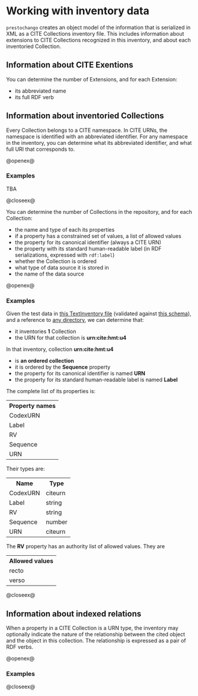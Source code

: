 # Working with inventory data #



`prestochango` creates an object model of the information that is serialized in XML as a CITE Collections inventory file.
This includes information about extensions to CITE Collections recognized in this inventory, and about each inventoried Collection.


## Information about CITE Exentions ##



You can determine the number of Extensions, and for each Extension:

- its abbreviated name
- its full RDF verb


## Information about inventoried Collections ##

Every Collection belongs to a CITE namespace.    In CITE URNs, the namespace is identified with an abbreviated identifier.  For any namespace in the inventory, you can determine what its abbreviated identifier, and what full URI that corresponds to.

@openex@
### Examples ###

TBA

@closeex@

 You can determine the number of Collections in the repository, and for each Collection:

- the name and type of each its properties
- if a property has a constrained set of values, a list of allowed values
- the property for its canonical identifier (always a CITE URN)
- the property with its standard human-readable label (in RDF serializations, expressed with `rdf:label`)
- whether the Collection is ordered
- what type of data source it is stored in
- the name of the data source

@openex@

### Examples ###


Given the test data in <a href="../../../resources/test/data/archive1/testcapabilities.xml" concordion:set="#inv = setHref(#HREF)">this TextInventory file</a> (validated against 
<a href="../../../resources/test/data/schemas/CiteCollectionInventory.rng" concordion:set="#schema = setHref(#HREF)">this schema</a>), and a reference to <a href="." concordion:set="#archive = setHref(#HREF)">any directory</a>, we can determine that:

-  it inventories <strong concordion:assertEquals="shouldFindNumberOfCollections(#inv,#schema,#archive)">1</strong> Collection 
- the URN for that collection is <strong concordion:assertEquals="shouldFindOneUrn(#inv,#schema,#archive)">urn:cite:hmt:u4</strong>

In that inventory, collection <strong concordion:set="#urn">urn:cite:hmt:u4</strong> 

- is <strong concordion:assertTrue="isOrdered(#inv,#schema,#archive,#urn)">an ordered collection</strong>
- it is ordered by the <strong concordion:assertEquals="isOrderedBy(#inv,#schema,#archive,#urn)">Sequence</strong> property
- the property for its canonical identifier is named <strong concordion:assertEquals="findCanonicalProperty(#inv,#schema,#archive,#urn)">URN</strong>
- the property for its standard human-readable label is named <strong concordion:assertEquals="findLabelProperty(#inv,#schema,#archive,#urn)">Label</strong>

The complete list of its properties is:

<table concordion:verifyRows="#propname : shouldFindPropertyList(#inv,#schema,#archive,#urn)">
        <tr><th concordion:assertEquals="#propname">Property names</th></tr>
        <tr><td>CodexURN</td></tr>
        <tr><td>Label</td></tr>
                <tr><td>RV</td></tr>
                        <tr><td>Sequence</td></tr>
                                <tr><td>URN</td></tr>
    </table>


Their types are:
<table concordion:execute="#result = getTypeForName(#inv,#schema,#archive,#urn,#prop)">
<tr><th concordion:set="#prop">Name</th><th concordion:assertEquals="#result">Type</th></tr>
<tr><td>CodexURN</td><td>citeurn</td></tr>
<tr><td>Label</td><td>string</td></tr>
<tr><td>RV</td><td>string</td></tr>
<tr><td>Sequence</td><td>number</td></tr>
<tr><td>URN</td><td>citeurn</td></tr>

</table>


The <strong concordion:set="#rv">RV</strong> property has an authority list of allowed values.  They are


<table concordion:verifyRows="#val : findValueList(#inv,#schema,#archive,#urn,#rv)">
        <tr><th concordion:assertEquals="#val">Allowed values</th></tr>
<tr><td>recto</td></tr>
<tr><td>verso</td></tr>
</table>
@closeex@




## Information about indexed relations ##


When a property in a CITE Collection is a URN type, the inventory may optionally indicate the nature of the relationship between the cited object and the object in this collection.  The relationship is expressed as a pair of RDF verbs.


@openex@

### Examples ###

@closeex@

